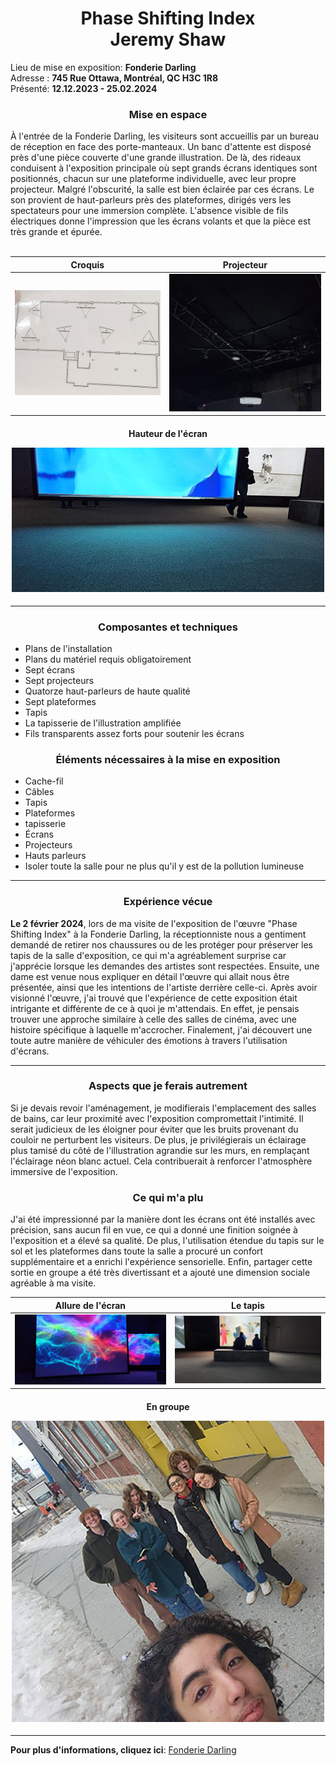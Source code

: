 <h1 align=center>
Phase Shifting Index<br>
Jeremy Shaw
</h1>

<p>
Lieu de mise en exposition: <strong> Fonderie Darling </strong><br>
Adresse : <strong>745 Rue Ottawa, Montréal, QC H3C 1R8</strong><br>
Présenté: <strong>12.12.2023 - 25.02.2024</strong>
</p>

<h3 align=center>Mise en espace</h3>

À l'entrée de la Fonderie Darling, les visiteurs sont accueillis par un bureau de réception en face des porte-manteaux. Un banc d'attente est disposé près d'une pièce couverte d'une grande illustration. De là, des rideaux conduisent à l'exposition principale où sept grands écrans identiques sont positionnés, chacun sur une plateforme individuelle, avec leur propre projecteur. Malgré l'obscurité, la salle est bien éclairée par ces écrans. Le son provient de haut-parleurs près des plateformes, dirigés vers les spectateurs pour une immersion complète. L'absence visible de fils électriques donne l'impression que les écrans volants et que la pièce est très grande et épurée.
<br>
<br>

| Croquis | Projecteur | 
| :---: | :---: | 
| ![photo](media/Jeremy_Shaw_croquis_20240202.jpg) | ![photo](media/Jeremy_Shaw_projecteur_20240202.jpg) |

<h4 align=center>Hauteur de l'écran<br>
  
![photo](media/Jeremy_Shaw_hauteur_ecran_20240202.jpg) 
</h4>
<hr>
<h3 align=center>Composantes et techniques</h3>

- Plans de l'installation
- Plans du matériel requis obligatoirement
- Sept écrans
- Sept projecteurs
- Quatorze haut-parleurs de haute qualité
- Sept plateformes
- Tapis
- La tapisserie de l'illustration amplifiée
- Fils transparents assez forts pour soutenir les écrans

<h3 align=center>Éléments nécessaires à la mise en exposition</h3>

- Cache-fil
- Câbles
- Tapis
- Plateformes
- tapisserie
- Écrans
- Projecteurs
- Hauts parleurs
- Isoler toute la salle pour ne plus qu'il y est de la pollution lumineuse
<hr>
<h3 align=center>Expérience vécue</h3>
<strong>Le 2 février 2024</strong>, lors de ma visite de l'exposition de l'œuvre "Phase Shifting Index" à la Fonderie Darling, la réceptionniste nous a gentiment demandé de retirer nos chaussures ou de les protéger pour préserver les tapis de la salle d'exposition, ce qui m'a agréablement surprise car j'apprécie lorsque les demandes des artistes sont respectées. Ensuite, une dame est venue nous expliquer en détail l'œuvre qui allait nous être présentée, ainsi que les intentions de l'artiste derrière celle-ci. Après avoir visionné l'œuvre, j'ai trouvé que l'expérience de cette exposition était intrigante et différente de ce à quoi je m'attendais. En effet, je pensais trouver une approche similaire à celle des salles de cinéma, avec une histoire spécifique à laquelle m'accrocher. Finalement, j'ai découvert une toute autre manière de véhiculer des émotions à travers l'utilisation d'écrans.
<hr>
<h3 align=center>Aspects que je ferais autrement</h3>
Si je devais revoir l'aménagement, je modifierais l'emplacement des salles de bains, car leur proximité avec l'exposition compromettait l'intimité. Il serait judicieux de les éloigner pour éviter que les bruits provenant du couloir ne perturbent les visiteurs. De plus, je privilégierais un éclairage plus tamisé du côté de l'illustration agrandie sur les murs, en remplaçant l'éclairage néon blanc actuel. Cela contribuerait à renforcer l'atmosphère immersive de l'exposition.

<h3 align=center>Ce qui m'a plu</h3>
J'ai été impressionné par la manière dont les écrans ont été installés avec précision, sans aucun fil en vue, ce qui a donné une finition soignée à l'exposition et a élevé sa qualité. De plus, l'utilisation étendue du tapis sur le sol et les plateformes dans toute la salle a procuré un confort supplémentaire et a enrichi l'expérience sensorielle. Enfin, partager cette sortie en groupe a été très divertissant et a ajouté une dimension sociale agréable à ma visite.
<br>

| Allure de l'écran | Le tapis | 
| :---: | :---: | 
| ![photo](media/Jeremy_Shaw_ecran_allure_20240202.jpg) | ![photo](media/Jeremy_Shaw_tapis_20240202.jpg) |

<h4 align=center>En groupe<br>
  
![photo](media/Jeremy_Shaw_groupe_20240202.jpg)
</h4>
<hr>

<strong>Pour plus d'informations, cliquez ici</strong>: [Fonderie Darling](https://fonderiedarling.org)
